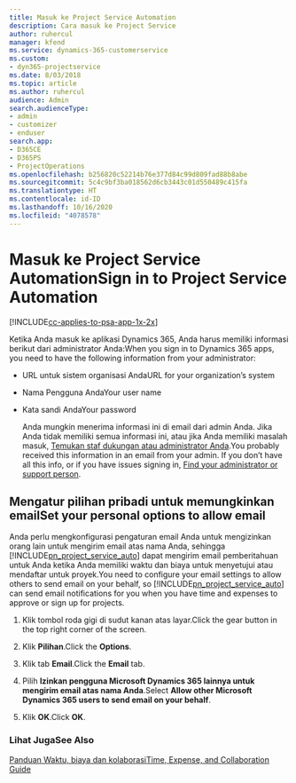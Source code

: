 ```yaml
---
title: Masuk ke Project Service Automation
description: Cara masuk ke Project Service
author: ruhercul
manager: kfend
ms.service: dynamics-365-customerservice
ms.custom:
- dyn365-projectservice
ms.date: 8/03/2018
ms.topic: article
ms.author: ruhercul
audience: Admin
search.audienceType:
- admin
- customizer
- enduser
search.app:
- D365CE
- D365PS
- ProjectOperations
ms.openlocfilehash: b256820c52214b76e377d84c99d809fad88b8abe
ms.sourcegitcommit: 5c4c9bf3ba018562d6cb3443c01d550489c415fa
ms.translationtype: HT
ms.contentlocale: id-ID
ms.lasthandoff: 10/16/2020
ms.locfileid: "4078578"
---
```

# <a name="sign-in-to-project-service-automation"></a><span data-ttu-id="c2502-103">Masuk ke Project Service Automation</span><span class="sxs-lookup"><span data-stu-id="c2502-103">Sign in to Project Service Automation</span></span>

[!INCLUDE[cc-applies-to-psa-app-1x-2x](../includes/cc-applies-to-psa-app-1x-2x.md)]

<span data-ttu-id="c2502-104">Ketika Anda masuk ke aplikasi Dynamics 365, Anda harus memiliki informasi berikut dari administrator Anda:</span><span class="sxs-lookup"><span data-stu-id="c2502-104">When you sign in to Dynamics 365 apps, you need to have the following information from your administrator:</span></span>  
  
- <span data-ttu-id="c2502-105">URL untuk sistem organisasi Anda</span><span class="sxs-lookup"><span data-stu-id="c2502-105">URL for your organization’s system</span></span>  
  
- <span data-ttu-id="c2502-106">Nama Pengguna Anda</span><span class="sxs-lookup"><span data-stu-id="c2502-106">Your user name</span></span>  
  
- <span data-ttu-id="c2502-107">Kata sandi Anda</span><span class="sxs-lookup"><span data-stu-id="c2502-107">Your password</span></span>  
  
  <span data-ttu-id="c2502-108">Anda mungkin menerima informasi ini di email dari admin Anda. Jika Anda tidak memiliki semua informasi ini, atau jika Anda memiliki masalah masuk, [Temukan staf dukungan atau administrator Anda](https://docs.microsoft.com/dynamics365/customerengagement/on-premises/basics/find-administrator-support).</span><span class="sxs-lookup"><span data-stu-id="c2502-108">You probably received this information in an email from your admin. If you don’t have all this info, or if you have issues signing in, [Find your administrator or support person](https://docs.microsoft.com/dynamics365/customerengagement/on-premises/basics/find-administrator-support).</span></span>  
  
## <a name="set-your-personal-options-to-allow-email"></a><span data-ttu-id="c2502-109">Mengatur pilihan pribadi untuk memungkinkan email</span><span class="sxs-lookup"><span data-stu-id="c2502-109">Set your personal options to allow email</span></span>  
 <span data-ttu-id="c2502-110">Anda perlu mengkonfigurasi pengaturan email Anda untuk mengizinkan orang lain untuk mengirim email atas nama Anda, sehingga [!INCLUDE[pn_project_service_auto](../includes/pn-project-service-auto.md)] dapat mengirim email pemberitahuan untuk Anda ketika Anda memiliki waktu dan biaya untuk menyetujui atau mendaftar untuk proyek.</span><span class="sxs-lookup"><span data-stu-id="c2502-110">You need to configure your email settings to allow others to send email on your behalf, so [!INCLUDE[pn_project_service_auto](../includes/pn-project-service-auto.md)] can send email notifications for you when you have time and expenses to approve or sign up for projects.</span></span>  
  
1.  <span data-ttu-id="c2502-111">Klik tombol roda gigi di sudut kanan atas layar.</span><span class="sxs-lookup"><span data-stu-id="c2502-111">Click the gear button in the top right corner of the screen.</span></span>  
  
2.  <span data-ttu-id="c2502-112">Klik **Pilihan**.</span><span class="sxs-lookup"><span data-stu-id="c2502-112">Click the **Options**.</span></span>  
  
3.  <span data-ttu-id="c2502-113">Klik tab **Email**.</span><span class="sxs-lookup"><span data-stu-id="c2502-113">Click the **Email** tab.</span></span>  
  
4.  <span data-ttu-id="c2502-114">Pilih **Izinkan pengguna Microsoft Dynamics 365 lainnya untuk mengirim email atas nama Anda**.</span><span class="sxs-lookup"><span data-stu-id="c2502-114">Select **Allow other Microsoft Dynamics 365 users to send email on your behalf**.</span></span>  
  
5.  <span data-ttu-id="c2502-115">Klik **OK**.</span><span class="sxs-lookup"><span data-stu-id="c2502-115">Click **OK**.</span></span>  
  
### <a name="see-also"></a><span data-ttu-id="c2502-116">Lihat Juga</span><span class="sxs-lookup"><span data-stu-id="c2502-116">See Also</span></span>  
 [<span data-ttu-id="c2502-117">Panduan Waktu, biaya dan kolaborasi</span><span class="sxs-lookup"><span data-stu-id="c2502-117">Time, Expense, and Collaboration Guide</span></span>](../psa/time-expense-collaboration-guide.md)
